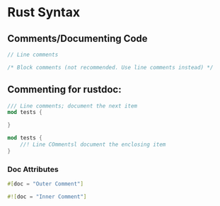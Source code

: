 # Rust Syntax

## Comments/Documenting Code

```rust
// Line comments

/* Block comments (not recommended. Use line comments instead) */
```

## Commenting for rustdoc:
```rust
/// Line comments; document the next item
mod tests {

}
```
```rust
mod tests {
    //! Line COmmentsl document the enclosing item
}
```
### Doc Attributes

```rust
#[doc = "Outer Comment"]

#![doc = "Inner Comment"]
```
